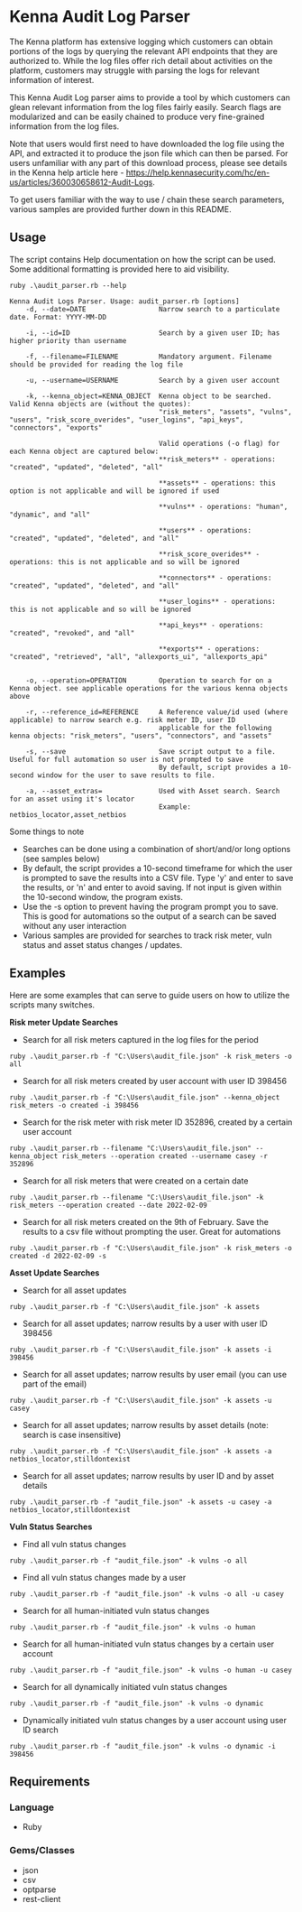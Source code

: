 # Kenna Audit Log Parser
The Kenna platform has extensive logging which customers can obtain portions of the logs by querying the relevant API endpoints that they are authorized to. 
While the log files offer rich detail about activities on the platform, customers may struggle with parsing the logs for relevant information of interest. 

This Kenna Audit Log parser aims to provide a tool by which customers can glean relevant information from the log files fairly easily. 
Search flags are modularized and can be easily chained to produce very fine-grained information from the log files. 

Note that users would first need to have downloaded the log file using the API, and extracted it to produce the json file which can then be parsed. 
For users unfamiliar with any part of this download process, please see details in the Kenna help article here - https://help.kennasecurity.com/hc/en-us/articles/360030658612-Audit-Logs. 

To get users familiar with the way to use / chain these search parameters, various samples are provided further down in this README.  


## Usage
The script contains Help documentation on how the script can be used. Some additional formatting is provided here to aid visibility.

```
ruby .\audit_parser.rb --help

Kenna Audit Logs Parser. Usage: audit_parser.rb [options]
    -d, --date=DATE                  Narrow search to a particulate date. Format: YYYY-MM-DD
    
    -i, --id=ID                      Search by a given user ID; has higher priority than username
    
    -f, --filename=FILENAME          Mandatory argument. Filename should be provided for reading the log file
    
    -u, --username=USERNAME          Search by a given user account
    
    -k, --kenna_object=KENNA_OBJECT  Kenna object to be searched. Valid Kenna objects are (without the quotes):
                                     "risk_meters", "assets", "vulns", "users", "risk_score_overides", "user_logins", "api_keys", "connectors", "exports"
                                     
                                     Valid operations (-o flag) for each Kenna object are captured below:
                                     **risk_meters** - operations: "created", "updated", "deleted", "all"
                                     
                                     **assets** - operations: this option is not applicable and will be ignored if used
                                     
                                     **vulns** - operations: "human", "dynamic", and "all"
                                     
                                     **users** - operations: "created", "updated", "deleted", and "all"
                                     
                                     **risk_score_overides** - operations: this is not applicable and so will be ignored
                                     
                                     **connectors** - operations: "created", "updated", "deleted", and "all"
                                     
                                     **user_logins** - operations: this is not applicable and so will be ignored
                                     
                                     **api_keys** - operations: "created", "revoked", and "all"
                                     
                                     **exports** - operations: "created", "retrieved", "all", "allexports_ui", "allexports_api"
                                     
                                     
    -o, --operation=OPERATION        Operation to search for on a Kenna object. see applicable operations for the various kenna objects above
    
    -r, --reference_id=REFERENCE     A Reference value/id used (where applicable) to narrow search e.g. risk meter ID, user ID
                                     applicable for the following kenna objects: "risk_meters", "users", "connectors", and "assets"
                                     
    -s, --save                       Save script output to a file. Useful for full automation so user is not prompted to save
                                     By default, script provides a 10-second window for the user to save results to file.
                                     
    -a, --asset_extras=              Used with Asset search. Search for an asset using it's locator
                                     Example: netbios_locator,asset_netbios

```

Some things to note
- Searches can be done using a combination of short/and/or long options (see samples below)
- By default, the script provides a 10-second timeframe for which the user is prompted to save the results into a CSV file. Type 'y' and enter to save the results, or 'n' and enter to avoid saving. If not input is given within the 10-second window, the program exists. 
- Use the -s option to prevent having the program prompt you to save. This is good for automations so the output of a search can be saved without any user interaction
- Various samples are provided for searches to track risk meter, vuln status and asset status changes / updates. 



## Examples
Here are some examples that can serve to guide users on how to utilize the scripts many switches. 


**Risk meter Update Searches**

- Search for all risk meters captured in the log files for the period

`ruby .\audit_parser.rb -f "C:\Users\audit_file.json" -k risk_meters -o all`


- Search for all risk meters created by user account with user ID 398456

`ruby .\audit_parser.rb -f "C:\Users\audit_file.json" --kenna_object risk_meters -o created -i 398456`


- Search for the risk meter with risk meter ID 352896, created by a certain user account

`ruby .\audit_parser.rb --filename "C:\Users\audit_file.json" --kenna_object risk_meters --operation created --username casey -r 352896`


- Search for all risk meters that were created on a certain date

`ruby .\audit_parser.rb --filename "C:\Users\audit_file.json" -k risk_meters --operation created --date 2022-02-09`


- Search for all risk meters created on the 9th of February. Save the results to a csv file without prompting the user. Great for automations

`ruby .\audit_parser.rb -f "C:\Users\audit_file.json" -k risk_meters -o created -d 2022-02-09 -s`



**Asset Update Searches**

- Search for all asset updates

`ruby .\audit_parser.rb -f "C:\Users\audit_file.json" -k assets`


- Search for all asset updates; narrow results by a user with user ID 398456

`ruby .\audit_parser.rb -f "C:\Users\audit_file.json" -k assets -i 398456`


- Search for all asset updates; narrow results by user email (you can use part of the email)

`ruby .\audit_parser.rb -f "C:\Users\audit_file.json" -k assets -u casey`


- Search for all asset updates; narrow results by asset details (note: search is case insensitive)

`ruby .\audit_parser.rb -f "C:\Users\audit_file.json" -k assets -a netbios_locator,stilldontexist`


- Search for all asset updates; narrow results by user ID and by asset details

`ruby .\audit_parser.rb -f "audit_file.json" -k assets -u casey -a netbios_locator,stilldontexist`



**Vuln Status Searches**

- Find all vuln status changes

`ruby .\audit_parser.rb -f "audit_file.json" -k vulns -o all`


- Find all vuln status changes made by a user 

`ruby .\audit_parser.rb -f "audit_file.json" -k vulns -o all -u casey`


- Search for all human-initiated vuln status changes

`ruby .\audit_parser.rb -f "audit_file.json" -k vulns -o human`


- Search for all human-initiated vuln status changes by a certain user account

`ruby .\audit_parser.rb -f "audit_file.json" -k vulns -o human -u casey`


- Search for all dynamically initiated vuln status changes

`ruby .\audit_parser.rb -f "audit_file.json" -k vulns -o dynamic`


- Dynamically initiated vuln status changes by a user account using user ID search

`ruby .\audit_parser.rb -f "audit_file.json" -k vulns -o dynamic -i 398456`



## Requirements
### Language
- Ruby

### Gems/Classes
- json
- csv
- optparse
- rest-client
